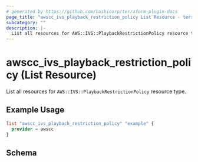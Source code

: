 ```yaml
---
# generated by https://github.com/hashicorp/terraform-plugin-docs
page_title: "awscc_ivs_playback_restriction_policy List Resource - terraform-provider-awscc"
subcategory: ""
description: |-
  List all resources for AWS::IVS::PlaybackRestrictionPolicy resource type.
---
```


# awscc_ivs_playback_restriction_policy (List Resource)

List all resources for `AWS::IVS::PlaybackRestrictionPolicy` resource type.

## Example Usage

```terraform
list "awscc_ivs_playback_restriction_policy" "example" {
  provider = awscc
}
```

<!-- schema generated by tfplugindocs -->
## Schema
